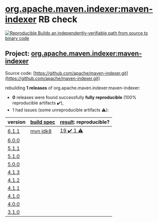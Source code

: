 [org.apache.maven.indexer:maven-indexer](https://search.maven.org/artifact/org.apache.maven.indexer/maven-indexer/) RB check
=======

[![Reproducible Builds](https://reproducible-builds.org/images/logos/rb.svg) an independently-verifiable path from source to binary code](https://reproducible-builds.org/)

## Project: [org.apache.maven.indexer:maven-indexer](https://search.maven.org/artifact/org.apache.maven.indexer/maven-indexer/)

Source code: [https://github.com/apache/maven-indexer.git](https://github.com/apache/maven-indexer.git)

rebuilding **1 releases** of org.apache.maven.indexer:maven-indexer:
- **0** releases were found successfully **fully reproducible** (100% reproducible artifacts :heavy_check_mark:),
- 1 had issues (some unreproducible artifacts :warning:):

| version | [build spec](BUILDSPEC.md) | [result](https://reproducible-builds.org/docs/jvm/): reproducible? |
| -- | --------- | ------ |
| [6.1.1](https://search.maven.org/artifact/org.apache.maven.indexer/maven-indexer/6.1.1/pom) | [mvn jdk8](maven-indexer-6.1.1.buildspec) | [19 :heavy_check_mark:  1 :warning:](maven-indexer-6.1.1.buildcompare) |
| [6.0.0](https://search.maven.org/artifact/org.apache.maven.indexer/maven-indexer/6.0.0/pom) | | |
| [5.1.1](https://search.maven.org/artifact/org.apache.maven.indexer/maven-indexer/5.1.1/pom) | | |
| [5.1.0](https://search.maven.org/artifact/org.apache.maven.indexer/maven-indexer/5.1.0/pom) | | |
| [5.0.0](https://search.maven.org/artifact/org.apache.maven.indexer/maven-indexer/5.0.0/pom) | | |
| [4.1.3](https://search.maven.org/artifact/org.apache.maven.indexer/maven-indexer/4.1.3/pom) | | |
| [4.1.2](https://search.maven.org/artifact/org.apache.maven.indexer/maven-indexer/4.1.2/pom) | | |
| [4.1.1](https://search.maven.org/artifact/org.apache.maven.indexer/maven-indexer/4.1.1/pom) | | |
| [4.1.0](https://search.maven.org/artifact/org.apache.maven.indexer/maven-indexer/4.1.0/pom) | | |
| [4.0.0](https://search.maven.org/artifact/org.apache.maven.indexer/maven-indexer/4.0.0/pom) | | |
| [3.1.0](https://search.maven.org/artifact/org.apache.maven.indexer/maven-indexer/3.1.0/pom) | | |
